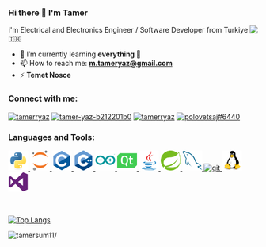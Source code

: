 ### Hi there 👋 I'm Tamer

<a href="https://github.com/tamersum11/tamersum11" target="_blank" rel="noreferrer"> <img align="right" src="https://github-readme-stats.vercel.app/api?username=tamersum11&show_icons=true&hide_border=false&title_color=c8ffc9&icon_color=236026&bg_color=09131B&text_color=ffffff&border_color=236026" /> </a>

I'm Electrical and Electronics Engineer / Software Developer from Turkiye :tr:

- 🌱 I’m currently learning **everything 🤣**
- 📫 How to reach me: **m.tameryaz@gmail.com**
- ⚡  **Temet Nosce**

### Connect with me:

<p align="left">
<a href="https://twitter.com/tamerryaz" target="blank"><img align="center" src="https://cdn.jsdelivr.net/npm/simple-icons@3.0.1/icons/twitter.svg" alt="tamerryaz" height="30" width="40" /></a>
<a href="https://www.linkedin.com/in/tamer-yaz-b212201b0" target="blank"><img align="center" src="https://cdn.jsdelivr.net/npm/simple-icons@3.0.1/icons/linkedin.svg" alt="tamer-yaz-b212201b0" height="30" width="40" /></a>
<a href="https://www.instagram.com/tamerryaz" target="blank"><img align="center" src="https://cdn.jsdelivr.net/npm/simple-icons@3.0.1/icons/instagram.svg" alt="tamerryaz" height="30" width="40" /></a>
<a href="https://discord.gg/polovetsaj#6440" target="blank"><img align="center" src="https://raw.githubusercontent.com/rahuldkjain/github-profile-readme-generator/master/src/images/icons/Social/discord.svg" alt="polovetsaj#6440" height="30" width="40"/></a>
</p>

### Languages and Tools:

<p align="left">
<a href="https://www.python.org" target="_blank"> <img src="https://raw.githubusercontent.com/devicons/devicon/master/icons/python/python-original.svg" alt="python" width="40" height="40"/> </a>
<a href="https://jupyter.org/" target="_blank" rel="noreferrer"> <img src="https://raw.githubusercontent.com/devicons/devicon/master/icons/jupyter/jupyter-original.svg" alt="jupyter" width="40" height="40"/> </a>
<a href="https://www.cprogramming.com/" target="_blank" rel="noreferrer"> <img src="https://raw.githubusercontent.com/devicons/devicon/master/icons/c/c-original.svg" alt="c" width="40" height="40"/> </a> 
<a href="https://www.cplusplus.com/" target="_blank" rel="noreferrer"> <img src="https://raw.githubusercontent.com/devicons/devicon/master/icons/cplusplus/cplusplus-original.svg" alt="cplusplus" width="40" height="40"/> </a>
<a href="https://www.arduino.cc/" target="_blank" rel="noreferrer"> <img src="https://raw.githubusercontent.com/devicons/devicon/master/icons/arduino/arduino-original.svg" alt="arduino" width="40" height="40"/> </a>
<a href="https://www.qt.io/" target="_blank" rel="noreferrer"> <img src="https://raw.githubusercontent.com/devicons/devicon/master/icons/qt/qt-original.svg" alt="qt" width="40" height="40"/> </a>
<a href="https://www.java.com" target="_blank" rel="noreferrer"> <img src="https://raw.githubusercontent.com/devicons/devicon/master/icons/java/java-original.svg" alt="java" width="40" height="40"/> </a>
<a href="https://spring.io/" target="_blank" rel="noreferrer"> <img src="https://raw.githubusercontent.com/devicons/devicon/master/icons/spring/spring-original.svg" alt="spring" width="40" height="40"/> </a>
<a href="https://www.mysql.com/" target="_blank" rel="noreferrer"> <img src="https://raw.githubusercontent.com/devicons/devicon/master/icons/mysql/mysql-original.svg" alt="mysql" width="40" height="40"/> </a>
<a href="https://git-scm.com/" target="_blank" rel="noreferrer"> <img src="https://www.vectorlogo.zone/logos/git-scm/git-scm-icon.svg" alt="git" width="40" height="40"/> </a> <a href="https://www.linux.org/" target="_blank" rel="noreferrer"> <img src="https://raw.githubusercontent.com/devicons/devicon/master/icons/linux/linux-original.svg" alt="linux" width="40" height="40"/> </a>
<a href="https://visualstudio.microsoft.com/tr/vs/" target="_blank" rel="noreferrer"> <img src="https://raw.githubusercontent.com/devicons/devicon/master/icons/visualstudio/visualstudio-plain.svg" alt="vscode" width="40" height="40"/> </a>
</p>

<!---
### Other Languages and Tools:
<p align="left">
<a href="https://docs.microsoft.com/tr-tr/dotnet/csharp/" target="_blank" rel="noreferrer"> <img src="https://raw.githubusercontent.com/devicons/devicon/master/icons/csharp/csharp-original.svg" alt="csharp" width="40" height="40"/> </a>
<a href="https://www.raspberrypi.org/" target="_blank" rel="noreferrer"> <img src="https://raw.githubusercontent.com/devicons/devicon/master/icons/raspberrypi/raspberrypi-original.svg" alt="raspberrypi" width="40" height="40"/> </a>
<a href="https://www.w3.org/html/" target="_blank" rel="noreferrer"> <img src="https://raw.githubusercontent.com/devicons/devicon/master/icons/html5/html5-original.svg" alt="html" width="40" height="40"/> </a>
<a href="https://www.w3.org/Style/CSS/" target="_blank" rel="noreferrer"> <img src="https://raw.githubusercontent.com/devicons/devicon/master/icons/css3/css3-original.svg" alt="css" width="40" height="40"/> </a>
<a href="https://www.javascript.com/" target="_blank" rel="noreferrer"> <img src="https://raw.githubusercontent.com/devicons/devicon/master/icons/javascript/javascript-original.svg" alt="js" width="40" height="40"/> </a>
<a href="https://cloud.google.com/" target="_blank" rel="noreferrer"> <img src="https://raw.githubusercontent.com/devicons/devicon/master/icons/googlecloud/googlecloud-original.svg" alt="googlecloud" width="40" height="40"/> </a>
<a href="https://code.visualstudio.com/" target="_blank" rel="noreferrer"> <img src="https://raw.githubusercontent.com/devicons/devicon/master/icons/vscode/vscode-original.svg" alt="vscode" width="40" height="40"/> </a>
</p>
-->

<br />

[![Top Langs](https://github-readme-stats.vercel.app/api/top-langs/?username=tamersum11&layout=compact&title_color=c8ffc9&icon_color=236026&bg_color=09131B&text_color=ffffff&border_color=236026)](https://github.com/tamersum11/tamersum11)

<p align="left"> <img src=https://komarev.com/ghpvc/?username=tamersum11 alt=tamersum11/> </p>
